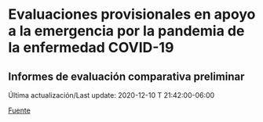 # Evaluaciones provisionales en apoyo a la emergencia por la pandemia de la enfermedad COVID-19
## Informes de evaluación comparativa preliminar

Última actualización/Last update: 2020-12-10 T 21:42:00-06:00

 [Fuente](https://www.gob.mx/salud/documentos/evaluaciones-provisionales-en-apoyo-a-la-emergencia-por-la-pandemia-de-la-enfermedad-covid-19?state=published)
